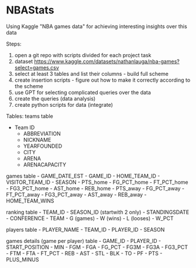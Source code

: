 # NBAStats
Using Kaggle "NBA games data" for achieving interesting insights over this data


Steps:
1. open a git repo with scripts divided for each project task
2. dataset https://www.kaggle.com/datasets/nathanlauga/nba-games?select=games.csv
3. select at least 3 tables and list their columns - build full scheme
4. create insertion scripts - figure out how to make it correctly according to the scheme
5. use GPT for selecting complicated queries over the data
6. create the queries (data analysis)
7. create python scripts for data (integrate)

Tables:
teams table
* Team ID
	- ABBREVIATION
	- NICKNAME
	- YEARFOUNDED
	- CITY
	- ARENA
	- ARENACAPACITY

games table
	- GAME_DATE_EST
	- GAME_ID
	- HOME_TEAM_ID
	- VISITOR_TEAM_ID
	- SEASON
	- PTS_home
	- FG_PCT_home
	- FT_PCT_home
	- FG3_PCT_home
	- AST_home
	- REB_home
	- PTS_away
	- FG_PCT_away
	- FT_PCT_away
	- FG3_PCT_away
	- AST_away
	- REB_away
	- HOME_TEAM_WINS

ranking table
	- TEAM_ID
	- SEASON_ID (startwith 2 only)
	- STANDINGSDATE
	- CONFERENCE
	- TEAM
	- G (games)
	- W (wins)
	- L (looses)
	- W_PCT

players table
	- PLAYER_NAME
	- TEAM_ID
	- PLAYER_ID
	- SEASON

games details (game per player) table
	- GAME_ID
	- PLAYER_ID
	- START_POSITION
	- MIN
	- FGM
	- FGA
	- FG_PCT
	- FG3M
	- FG3A
	- FG3_PCT
	- FTM
	- FTA
	- FT_PCT
	- REB
	- AST
	- STL
	- BLK
	- TO
	- PF
	- PTS
	- PLUS_MINUS
